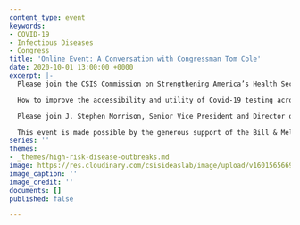 ```yaml
---
content_type: event
keywords:
- COVID-19
- Infectious Diseases
- Congress
title: 'Online Event: A Conversation with Congressman Tom Cole'
date: 2020-10-01 13:00:00 +0000
excerpt: |-
  Please join the CSIS Commission on Strengthening America’s Health Security on Thursday, October 1 from 9:00 a.m. - 10:00 a.m. EDT for a conversation with U.S. Congressman Tom Cole (R-OK-4). The United States continues to struggle to contain the Covid-19 pandemic, in the face of persistent outbreaks and significant death tolls impeding a return to normalcy.

  How to improve the accessibility and utility of Covid-19 testing across states and local municipalities? What steps should Congress advocate to address social disparities in Covid-19 caseloads, particularly in Native American, Black, and Latinx communities? How to assess Operation Warp Speed’s progress towards a Covid-19 vaccine while at the same time reversing declines in the public’s trust and confidence in vaccines?  How is the United States to lead in addressing the vaccine needs of low- and middle-income countries?  And what are key lessons for the U.S. Congress regarding pandemic preparedness, at home and abroad, generated by the Covid-19 pandemic? Including steps to strengthen the CDC and WHO?

  Please join J. Stephen Morrison, Senior Vice President and Director of the CSIS Global Health Policy Center, as he discusses these questions with U.S. Congressman Tom Cole, Member of the CSIS Commission and Ranking Member of the House Appropriations Subcommittee on Labor, Health and Human Services, and Education.

  This event is made possible by the generous support of the Bill & Melinda Gates Foundation.
series: ''
themes:
- _themes/high-risk-disease-outbreaks.md
image: https://res.cloudinary.com/csisideaslab/image/upload/v1601565669/health-commission/Events_Header_Photo_mj8z1i.jpg
image_caption: ''
image_credit: ''
documents: []
published: false

---
```

